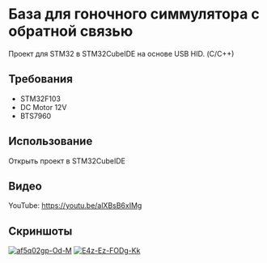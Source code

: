 # База для гоночного симмулятора с обратной связью
Проект для STM32 в STM32CubeIDE на основе USB HID. (С/C++)

## Требования
- STM32F103
- DC Motor 12V 
- BTS7960

## Использование
Открыть проект в STM32CubeIDE

## Видео
YouTube: https://youtu.be/alXBsB6xIMg

## Скриншоты

<a href="https://ibb.co/7gGTd5F"><img src="https://i.ibb.co/M8Rjx4L/af5q02gp-Od-M.jpg" alt="af5q02gp-Od-M" border="0"></a>
<a href="https://ibb.co/wKSB8Yy"><img src="https://i.ibb.co/sFKbctj/E4z-Ez-FODg-Kk.jpg" alt="E4z-Ez-FODg-Kk" border="0" /></a>

